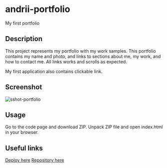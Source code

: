 # andrii-portfolio
My first portfolio

## Description

This project represents my portfolio with my work samples.
This portfolio contains my name and photo, and links to sections about me, my work, and how to contact me.
All links works and scrolls as expected.

My first application also contains clickable link.

## Screenshot

![sshot-portfolio](https://github.com/AndriiMedvediev987/andrii-portfolio/assets/144401796/12922488-3675-46c2-b556-7fc932ecf5cd)

## Usage

Go to the code page and download ZIP.
Unpack ZIP file and open index.html in your browser.

## Useful links
[Deploy here](https://andriimedvediev987.github.io/andrii-portfolio/)
[Repository here](https://github.com/AndriiMedvediev987/andrii-portfolio.git)
